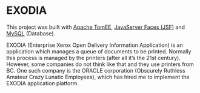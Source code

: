 # EXODIA

This project was built with [Apache TomEE](https://tomee.apache.org/), [JavaServer Faces (JSF)](http://www.javaserverfaces.org/) and [MySQL](https://www.mysql.com/) (Database).

EXODIA (Enterprise Xerox Open Delivery Information Application) is an application which manages a queue of documents to be printed. Normally this process is managed by the printers (after all it’s the 21st century). However, some companies do not think like that and they use printers from BC. One such company is the ORACLE corporation (Obscurely Ruthless Amateur Crazy Lunatic Employees), which has hired me to implement the EXODIA application platform.
